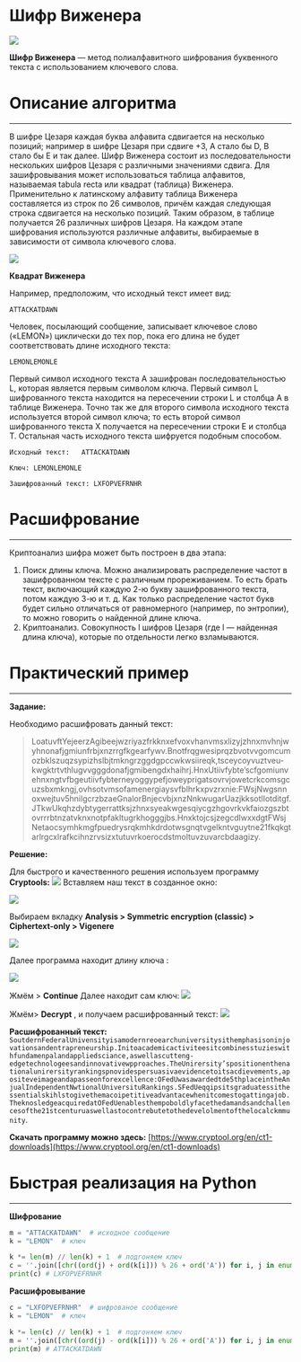 # Шифр Виженера

 ![](https://upload.wikimedia.org/wikipedia/commons/thumb/1/1a/Vigenere.jpg/220px-Vigenere.jpg)

**Шифр Виженера** — метод полиалфавитного шифрования буквенного текста с использованием ключевого слова.

# Описание алгоритма #

----------


В шифре Цезаря каждая буква алфавита сдвигается на несколько позиций; например в шифре Цезаря при сдвиге +3, A стало бы D, B стало бы E и так далее. Шифр Виженера состоит из последовательности нескольких шифров Цезаря с различными значениями сдвига. Для зашифровывания может использоваться таблица алфавитов, называемая tabula recta или квадрат (таблица) Виженера. Применительно к латинскому алфавиту таблица Виженера составляется из строк по 26 символов, причём каждая следующая строка сдвигается на несколько позиций. Таким образом, в таблице получается 26 различных шифров Цезаря. На каждом этапе шифрования используются различные алфавиты, выбираемые в зависимости от символа ключевого слова.

 ![](https://upload.wikimedia.org/wikipedia/commons/thumb/2/25/Vigenère_square.svg/300px-Vigenère_square.svg.png)

**Квадрат Виженера**

 Например, предположим, что исходный текст имеет вид:

    ATTACKATDAWN

Человек, посылающий сообщение, записывает ключевое слово («LEMON») циклически до тех пор, пока его длина не будет соответствовать длине исходного текста:

    LEMONLEMONLE

Первый символ исходного текста A зашифрован последовательностью L, которая является первым символом ключа. Первый символ L шифрованного текста находится на пересечении строки L и столбца A в таблице Виженера. Точно так же для второго символа исходного текста используется второй символ ключа; то есть второй символ шифрованного текста X получается на пересечении строки E и столбца T. Остальная часть исходного текста шифруется подобным способом.

    Исходный текст:   ATTACKATDAWN

    Ключ: LEMONLEMONLE

    Зашифрованный текст: LXFOPVEFRNHR

# Расшифрование #

----------


 Криптоанализ шифра может быть построен в два этапа:

 1.	Поиск длины ключа. Можно анализировать распределение частот в зашифрованном тексте с различным прореживанием. То есть брать текст, включающий каждую 2-ю букву зашифрованного текста, потом каждую 3-ю и т. д. Как только распределение частот букв будет сильно отличаться от равномерного (например, по энтропии), то можно говорить о найденной длине ключа.
 2.	Криптоанализ. Совокупность l шифров Цезаря (где l — найденная длина ключа), которые по отдельности легко взламываются.

# Практический пример #

----------


**Задание:**

Необходимо расшифровать данный текст:

> LoatuvftYejeerzAgibeejwzriyazfrkknxefvoxvhanvmsxlizyjzhnxmvhnjwyhnonafjgmiunfrbjxnzrrgfkgearfywv.Bnotfrqgwesiprqzbvotvvgomcumozbklszuqzsypizhslbjtmkngrzggdgpccwkwsiireqk,tsceycoyvuztveu-kwgktrtvthlugvvgggdonafjgmibengdxhaihrj.HnxUtiivfybte’scfgomiunvehnxngtvfbgeutiivfybterneyoggypefjoweyprigatsovrvjowetcrkcomsgcuzsbxmkngj,ovhsotvmsofamenergiaysvfblhrkxpvzrxnie:FWsjNwgsnnoxwejtuv5hnilgcrzbzaeGnalorBnjecvbjxnzNnkwugarUazjkksotlIotditgf.JTkwUkqhzdybtygerrattksjzhnxsyeakwgesqiycgzhgovrkvkfaiozgszbtovrrrbtnzatvknxnotpfakltugrkhogggjbs.HnxktojcsjzegcdlwxxdgtFWsjNetaocsymhkmgfpuedrysrqkmhkdrdotwsgnqtvgelkntvguytne21fkqkgtarlrgcxlrafkcihnzrvsizxtutuvrkoerocdstmoltuvzuvarcbdaagizy.

**Решение:**

Для быстрого и качественного решения используем программу **Cryptools:**
![](http://s58.radikal.ru/i160/1509/b8/02bddb945d22.png)
 Вставляем наш текст в созданное окно:

![](http://s43.radikal.ru/i101/1509/02/23d2dc2fd70f.png)

Выбираем вкладку **Analysis > Symmetric encryption (classic) > Ciphertext-only >  Vigenere**

![](http://s009.radikal.ru/i308/1509/8e/936164db232a.jpg)

Далее программа находит длину ключа :

 ![](http://s017.radikal.ru/i422/1509/77/da2ccf37e4ec.png)

Жмём > **Continue**
Далее находит сам ключ:
 ![](http://i058.radikal.ru/1509/91/240e8ca68347.png)

Жмём> **Decrypt** , и получаем расшифрованный текст:
![](http://s020.radikal.ru/i702/1509/ae/a3cc27d65935.png)

**Расшифрованный текст:**    `SoutdernFederalUnivensityisamodernreoearchuniversitysithemphasisoninjovationsandentrapreneurship.Initoacademicactiviteesitcombinesstuzieswithfundamenpalandappliedsciance,aswellascutteng-edgetechnologeesandinnovativewpproaches.TheUnirersity’spositionenthenationalunirersityrankingspnovidespersuasivaevidencetoitsacdievements,apositeveimageandapasseonforexcellence:OFedUwasawardedtde5thplaceintheAnjualIndependentNwtionalUniversituRankings.SFedUeqqipsitsgraduatessithessentialskihlstogivethemacoipetitiveadvantacewhenitcomestogattingajob.TheknosledgeacquiredatOFedUenablesthempoboldlyfacethedamandsandchallencesofthe21stcenturuaswellastocontrebutetothedevelolmentofthelocalckmmunity`.

**Скачать программу можно здесь:**
[https://www.cryptool.org/en/ct1-downloads](https://www.cryptool.org/en/ct1-downloads)

# Быстрая реализация на Python #

----------

**Шифрование**

```python
m = "ATTACKATDAWN"  # исходное сообщение
k = "LEMON"  # ключ

k *= len(m) // len(k) + 1  # подгоняем ключ
c = ''.join([chr((ord(j) + ord(k[i])) % 26 + ord('A')) for i, j in enumerate(m)])  # шифруем
print(c) # LXFOPVEFRNHR
```

**Расшифровывание**
```python
c = "LXFOPVEFRNHR"  # шифрованое сообщение
k = "LEMON"  # ключ

k *= len(c) // len(k) + 1  # подгоняем ключ
m = ''.join([chr((ord(j) - ord(k[i])) % 26 + ord('A')) for i, j in enumerate(c)])  # расшифровываем
print(m) # ATTACKATDAWN
```
